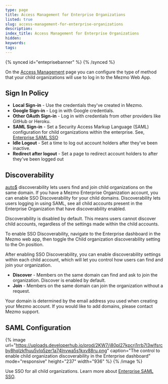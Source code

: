 ```yaml
---
type: page
title: Access Management for Enterprise Organizations
listed: true
slug: access-management-for-enterprise-organizations
description: 
index_title: Access Management for Enterprise Organizations
hidden: 
keywords: 
tags: 
---
```



{% synced id="enteprisebanner" %}
{% /synced %}

On the [Access Management](https://app.mezmo.com/enterprise/access-management) page you can configure the type of method that your child organizations will use to log in to the Mezmo Web App.

## Sign In Policy

- **Local Sign-in** - Use the credentials they've created in Mezmo.
- **Google Sign-in** - Log in with Google credentials.
- **Other OAuth Sign-in** - Log in with credentials from other providers like GitHub or Heroku.
- **SAML Sign-in** - Set a Security Access Markup Language (SAML) configuration for child organizations within the enterprise. See, [Enterprise SAML SSO](https://docs.mezmo.com/docs/saml-sso)
- **Idle Logout** - Set a time to log out account holders after they've been inactive.
- **Redirect after logout** - Set a page to redirect account holders to after they've been logged out

## Discoverability

[auto$](/docs/add-child-organization) discoverability lets users find and join child organizations on the same domain. If you have a Mezmo Enterprise Organization account, you can enable SSO Discoverability for your child domains. Discoverability lets users logging in using SAML, see all child accounts present in the Enterprise Organization that have discoverability enabled.

Discoverability is disabled by default. This means users cannot discover child accounts, regardless of the settings made within the child accounts.

To enable SSO Discoverability, navigate to the Enterprise dashboard in the Mezmo web app, then toggle the Child organization discoverability setting to the On position.

After enabling SSO Discoverability, you can enable discoverability settings within each child account, which will let you control how users can find and join your organization.

- **Discover** - Members on the same domain can find and ask to join the organization. Discover is enabled by default.
- **Join** - Members on the same domain can join the organization without a request.

Your domain is determined by the email address you used when creating your Mezmo account. If you would like to add domains, please contact Mezmo support.

## SAML Configuration

{% image url="https://uploads.developerhub.io/prod/2KW7/j80pl27kpcrj1rrb7l3wlfsrcby8hqlzkfhuu5vlq5zer1a74lnvwa5s1kxv88ru.png" caption="The control to enable child organization discoverability in the Enterprise dashboard" mode="responsive" height="237" width="936" %}
{% /image %}

Use SSO for all child organizations. Learn more about [Enterprise SAML SSO](https://docs.mezmo.com/docs/saml-sso).